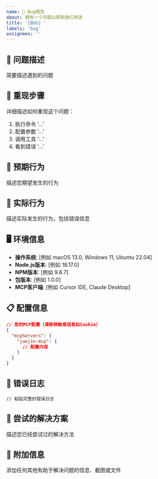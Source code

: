 ```yaml
---
name: 🐛 Bug报告
about: 报告一个问题以帮助我们改进
title: '[BUG] '
labels: 'bug'
assignees: ''
---
```


## 🐛 问题描述
简要描述遇到的问题

## 🔄 重现步骤
详细描述如何重现这个问题：

1. 执行命令 '...'
2. 配置参数 '...'
3. 调用工具 '...'
4. 看到错误 '...'

## 🎯 预期行为
描述您期望发生的行为

## 📸 实际行为
描述实际发生的行为，包括错误信息

## 🖥️ 环境信息
- **操作系统**: [例如 macOS 13.0, Windows 11, Ubuntu 22.04]
- **Node.js版本**: [例如 18.17.0]
- **NPM版本**: [例如 9.6.7]
- **包版本**: [例如 1.0.0]
- **MCP客户端**: [例如 Cursor IDE, Claude Desktop]

## 📋 配置信息
```json
// 您的MCP配置（请移除敏感信息如Cookie）
{
  "mcpServers": {
    "juejin-mcp": {
      // 配置内容
    }
  }
}
```

## 📝 错误日志
```
// 粘贴完整的错误日志
```

## 🔧 尝试的解决方案
描述您已经尝试过的解决方法

## 📎 附加信息
添加任何其他有助于解决问题的信息、截图或文件
